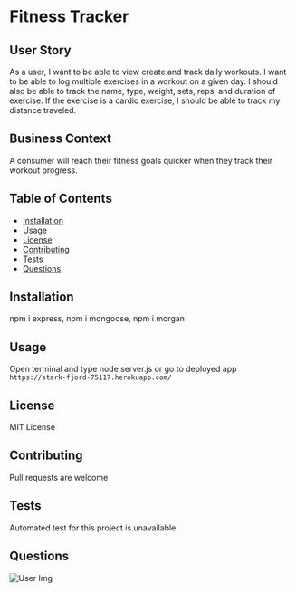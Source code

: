   # Fitness Tracker

  ## User Story
  As a user, I want to be able to view create and track daily workouts. I want to be able to log multiple exercises in a workout on a given day. I should also be able to track the name, type, weight, sets, reps, and duration of exercise. If the exercise is a cardio exercise, I should be able to track my distance traveled.

  ## Business Context
  A consumer will reach their fitness goals quicker when they track their workout progress.

  ## Table of Contents
  * [Installation](#installation)
  * [Usage](#usage)
  * [License](#license)
  * [Contributing](#contributing)
  * [Tests](#tests)
  * [Questions](#questions)
    
  ## Installation
  npm i express, npm i mongoose, npm i morgan

  ## Usage
  Open terminal and type node server.js or go to deployed app `https://stark-fjord-75117.herokuapp.com/`

  ## License
  MIT License

  ## Contributing
  Pull requests are welcome

  ## Tests
  Automated test for this project is unavailable

  ## Questions
  ![User Img](https://avatars2.githubusercontent.com/u/62527732?v=4)